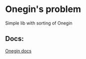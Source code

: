 # Onegin's problem

Simple lib with sorting of Onegin

## Docs:

 [Onegin docs](https://relayx.github.io/SystemProgramming/Onegin/file_utilities_8h.html "Documentation")